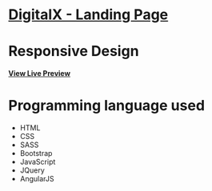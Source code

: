 # [DigitalX - Landing Page](https://rodriguesarthur.github.io/DigitalX-Landing-Page/)
#
# Responsive Design

**[View Live Preview](https://rodriguesarthur.github.io/DigitalX-Landing-Page/)**

# Programming language used
- HTML
- CSS
- SASS
- Bootstrap
- JavaScript
- JQuery
- AngularJS
